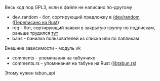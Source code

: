 Весь код под GPL3, если в файле не написано по-другому

* dev_random - бот, сортирующий предложку в [/dev/random](https://vk.com/realrandomitt) ([Переписано на Rust](https://github.com/TyanNN/dev_random))
* req - бот, сортирующий заявки в закрытую группу по подпискам, раньше трудился [тут](https://vk.com/artchatmusic)
* bans - банилка пользователей из списка или по пабликам

Внешние зависимости - модуль vk

* comments - упоминания на табунчике
* comments.rs - упоминания на табуне на Rust ([libtabun.rs](https://github.com/TyanNN/libtabun.rs))

Этому нужен tabun_api
